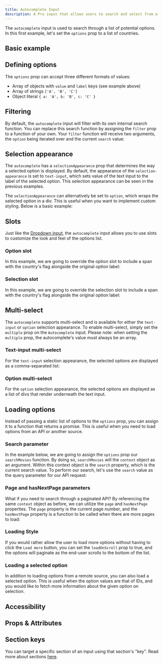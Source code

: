 ```yaml
---
title: Autocomplete Input
description: A Pro input that allows users to search and select from a customizable options list. Supports single and multi-value selections.
---
```


<InputPageHero title="Autocomplete"></InputPageHero>

<ProInstallSnippet></ProInstallSnippet>

The `autocomplete` input is used to search through a list of potential options. In this first example, let's set the `options` prop to a list of countries.


## Basic example

<example
name="Autocomplete"
:min-height="550"
file="/_content/examples/autocomplete-pro/autocomplete-base.vue"></example>

## Defining options
The `options` prop can accept three different formats of values:

- Array of objects with `value` and `label` keys (see example above)
- Array of strings <code>['A', 'B', 'C']</code>
- Object literal <code>{ a: 'A', b: 'B', c: 'C' }</code>

## Filtering

By default, the `autocomplete` input will filter with its own internal search function. You can replace this search function by assigning the `filter` prop to a function of your own. Your `filter` function will receive two arguments, the `option` being iterated over and the current `search` value:

<example
name="Autocomplete"
:min-height="550"
file="/_content/examples/autocomplete-pro/autocomplete-filter.vue"></example>

## Selection appearance

The `autocomplete` has a `selectionAppearance` prop that determines the way a selected option is displayed. By default, the appearance of the `selection-appearance` is set to `text-input`, which sets value of the text input to the label of the selected option. This selection appearance can be seen in the previous examples.

The `selectionAppearance` can alternatively be set to `option`, which wraps the selected option in a div. This is useful when you want to implement custom styling. Below is a basic example:

<example
name="Autocomplete"
:min-height="550"
file="/_content/examples/autocomplete-pro/autocomplete-selection-appearance-option.vue"></example>

## Slots

Just like the [Dropdown input](/inputs/dropdown), the `autocomplete` input allows you to use slots to customize the look and feel of the options list.

### Option slot

In this example, we are going to override the option slot to include a span with the country's flag alongside the original option label:

<example
name="Autocomplete"
:min-height="550"
file="/_content/examples/autocomplete-pro/autocomplete-option-slot.vue"></example>

### Selection slot

In this example, we are going to override the selection slot to include a span with the country's flag alongside the original option label:

<example
name="Autocomplete"
:min-height="550"
file="/_content/examples/autocomplete-pro/autocomplete-selection-slot.vue"></example>

## Multi-select

The `autocomplete` supports multi-select and is available for either the `text-input` or `option` selection appearance. To enable multi-select, simply set the `multiple` prop on the `Autocomplete` input. Please note: when setting the `multiple` prop, the autocomplete's value must always be an array.

### Text-input multi-select

For the `text-input` selection appearance, the selected options are displayed as a comma-separated list:

<example
name="Autocomplete"
:min-height="550"
file="/_content/examples/autocomplete-pro/autocomplete-selection-appearance-text-multiple.vue"></example>

### Option multi-select

For the `option` selection appearance, the selected options are displayed as a list of divs that render underneath the text input.

<example
name="Autocomplete"
:min-height="550"
file="/_content/examples/autocomplete-pro/autocomplete-selection-appearance-option-multiple.vue"></example>

## Loading options

Instead of passing a static list of options to the `options` prop, you can assign it to a function that returns a promise. This is useful when you need to load options from an API or another source.

### Search parameter

In the example below, we are going to assign the `options` prop our `searchMovies` function. By doing so, `searchMovies` will the `context` object as an argument. Within this context object is the `search` property, which is the current search value. To perform our search, let's use the `search` value as the query parameter for our API request:

<example
name="Autocomplete"
:min-height="550"
file="/_content/examples/autocomplete-pro/autocomplete-single-request.vue"></example>

### Page and hasNextPage parameters
What if you need to search through a paginated API? By referencing the same `context` object as before, we can utilize the `page` and `hasNextPage` properties. The `page` property is the current page number, and the `hasNextPage` property is a function to be called when there are more pages to load:

<example
name="Autocomplete"
:min-height="550"
file="/_content/examples/autocomplete-pro/autocomplete-pagination.vue"></example>

### Loading Style

If you would rather allow the user to load more options without having to click the `Load more` button, you can set the `loadOnScroll` prop to true, and the options will paginate as the end-user scrolls to the bottom of the list.

### Loading a selected option

In addition to loading options from a remote source, you can also load a selected option. This is useful when the option values are that of IDs, and you would like to fetch more information about the given option on selection.

<!-- Example of loading option via API. -->

## Accessibility

## Props & Attributes

<!-- <reference-table input="autocomplete">
</reference-table> -->

## Section keys

You can target a specific section of an input using that section's "key". Read more about sections [here](/essentials/inputs#sections).

<div>
  <formkit-input-diagram />
</div>

<reference-table type="sectionKeys" primary="section-key" :without="[]">
</reference-table>
